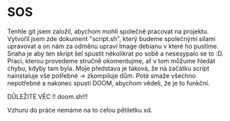 # SOS
Tenhle git jsem založil, abychom mohli společně pracovat na projektu.
Vytvořil jsem zde dokument "script.sh", který budeme společnými silami upravovat 
a on nám za odměnu upraví Image debianu v které ho pustíme. 
Snaha je aby ten skript šel spustit několikrat po sobě a nesesypalo se to :D.
Praci, kterou provedeme stručně okomentujme, ať v tom můžume hledat chybu, kdyby tam byla.
Moje představa je taková, že na začátku script nainstaluje vše potřebné -> zkompiluje dům.
Poté smaže všechno nepotřebné a nakonec spustí DOOM, abychom vědeli, že je to funkční. 

DŮLEŽITÉ VĚC !! doom.sh!!!


Vzhuru do práce nemáme na to celou pětiletku xd.
